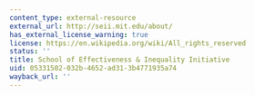 ```yaml
---
content_type: external-resource
external_url: http://seii.mit.edu/about/
has_external_license_warning: true
license: https://en.wikipedia.org/wiki/All_rights_reserved
status: ''
title: School of Effectiveness & Inequality Initiative
uid: 05331502-032b-4652-ad31-3b4771935a74
wayback_url: ''
---
```

